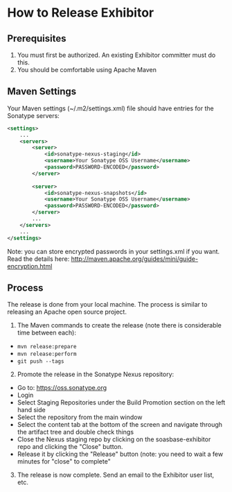 # How to Release Exhibitor


## Prerequisites

1. You must first be authorized. An existing Exhibitor committer must do this.
2. You should be comfortable using Apache Maven

## Maven Settings

Your Maven settings (~/.m2/settings.xml) file should have entries for the Sonatype servers:

```xml
<settings>
    ...
    <servers>
        <server>
            <id>sonatype-nexus-staging</id>
            <username>Your Sonatype OSS Username</username>
            <password>PASSWORD-ENCODED</password>
        </server>
 
        <server>
            <id>sonatype-nexus-snapshots</id>
            <username>Your Sonatype OSS Username</username>
            <password>PASSWORD-ENCODED</password>
        </server>
        ...
    </servers>
    ...
</settings>
```

Note: you can store encrypted passwords in your settings.xml if you want. Read the details here: http://maven.apache.org/guides/mini/guide-encryption.html

## Process

The release is done from your local machine. The process is similar to releasing an Apache open source project.

1. The Maven commands to create the release (note there is considerable time between each):
  - `mvn release:prepare`
  - `mvn release:perform`
  - `git push --tags`
2. Promote the release in the Sonatype Nexus repository:
  - Go to: https://oss.sonatype.org
  - Login
  - Select Staging Repositories under the Build Promotion section on the left hand side
  - Select the repository from the main window
  - Select the content tab at the bottom of the screen and navigate through the artifact tree and double check things
  - Close the Nexus staging repo by clicking on the soasbase-exhibitor repo and clicking the "Close" button.
  - Release it by clicking the "Release" button (note: you need to wait a few minutes for "close" to complete"
3. The release is now complete. Send an email to the Exhibitor user list, etc.

